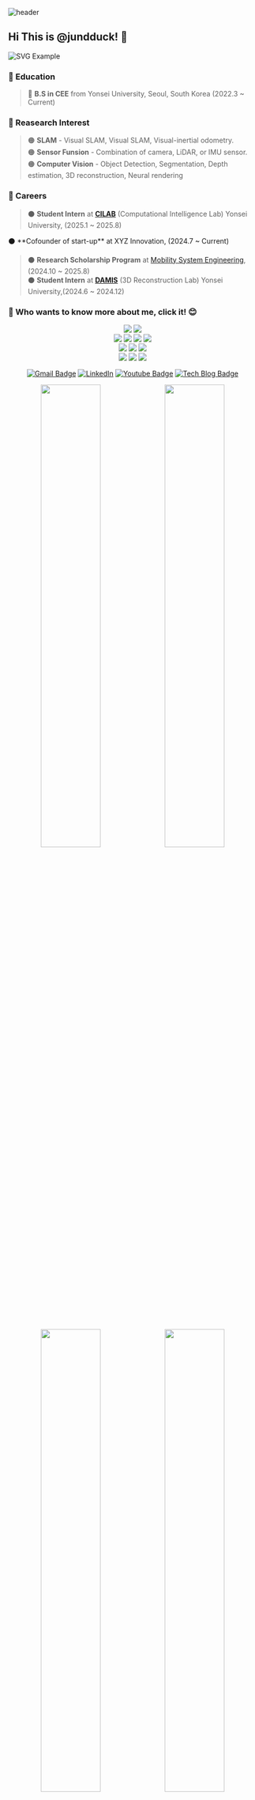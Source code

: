 ![header](https://capsule-render.vercel.app/api?type=waving&&color=gradient&height=80&section=header&fontSize=90)  


## Hi This is @jundduck! 👋

![SVG Example](https://readme-decorate.vercel.app/api/get?height=250&width=850&text=Hello&fontColor=%23000000&fontSize=70&type=wave&fontWeight=800&backgroundColor=%231f1f1f)



### 🌱 Education  
> 🔵 **B.S in CEE** from Yonsei University, Seoul, South Korea (2022.3 ~ Current)                                                                             



### :orange_book: Reasearch Interest  
> 🟠 **SLAM** - Visual SLAM, Visual SLAM, Visual-inertial odometry.                
> 🟠 **Sensor Funsion** - Combination of camera, LiDAR, or IMU sensor.  
> 🟠 **Computer Vision** - Object Detection, Segmentation, Depth estimation, 3D reconstruction, Neural rendering                                                             



### 🚀 Careers

> ⚫ **Student Intern** at [**CILAB**](https://cilab.yonsei.ac.kr/) (Computational Intelligence Lab) Yonsei University, (2025.1 ~ 2025.8)                         
<!-- 이것은 HTML 주석입니다 --> ⚫ **Cofounder of start-up** at XYZ Innovation, (2024.7 ~ Current)          
> ⚫ **Research Scholarship Program** at [Mobility System Engineering](https://vce.yonsei.ac.kr/vce/index.do), (2024.10 ~ 2025.8)    
> ⚫ **Student Intern** at [**DAMIS**](https://sites.google.com/view/damislab/) (3D Reconstruction Lab) Yonsei University,(2024.6 ~ 2024.12)                                     








### 👀 Who wants to know more about me, click it! :blush:

<div align=center>                                









<img src="https://img.shields.io/badge/GITHUB-181717?style=flat-square&logo=GITHUB&logoColor=white"/> <img src="https://img.shields.io/badge/Notion-000000?style=flat-square&logo=Notion&logoColor=white"/>
<br>
<img src="https://img.shields.io/badge/Python-3776AB?style=flat-square&logo=Python&logoColor=white"/> <img src="https://img.shields.io/badge/C-A8B9CC?style=flat-square&logo=C&logoColor=white"/> <img src="https://img.shields.io/badge/c++-00599C?style=flat-square&logo=c%2B%2B&logoColor=white"/> <img src="https://img.shields.io/badge/ROS-22314E?style=flat-square&logo=ROS&logoColor=white"/>
<br>
<img src="https://img.shields.io/badge/Windows 11-0078D4?style=flat-square&logo=Windows 11&logoColor=white"/> <img src="https://img.shields.io/badge/Ubuntu-E95420?style=flat-square&logo=Ubuntu&logoColor=white"/> <img src="https://img.shields.io/badge/Linux-FCC624?style=flat-square&logo=Linux&logoColor=black"/>
<br>
<img src="https://img.shields.io/badge/Oracle-F80000?style=flat-square&logo=Oracle&logoColor=white"/> <img src="https://img.shields.io/badge/Google Drive-4285F4?style=flat-square&logo=Google Drive&logoColor=white"/> <img src="https://img.shields.io/badge/Amazon AWS-232F3E?style=flat-square&logo=Amazon AWS&logoColor=white"/>












[![Gmail Badge](https://img.shields.io/badge/Gmail-d14836?style=flat-square&logo=Gmail&logoColor=white&link=mailto:tyoung960302@gmail.com)](mailto:ryan082688@gmail.com)
[![LinkedIn](https://img.shields.io/badge/-LinkedIn-0077b5?style=round-square&logo=linkedin&logoColor=white&link=https://www.linkedin.com/in/tae-young-kim-595692139/)](https://www.linkedin.com/in/%EC%A4%80%EC%84%9D-%EC%9D%B4-5a9809232/)
[![Youtube Badge](https://img.shields.io/badge/Youtube-ff0000?style=flat-square&logo=youtube&link=https://www.youtube.com/c/kyleschool)](https://www.youtube.com/@%EC%9D%B4%EC%A4%80%EC%84%9D-e1d)
[![Tech Blog Badge](http://img.shields.io/badge/-Tech%20blog-black?style=flat-square&logo=github&link=https://davinci-ai.tistory.com/)](https://blog.naver.com/ryan0826)







<div align="center">
  <div class="row">
    <img src="https://github.com/winstxnhdw/AutoCarROS/blob/master/resources/gifs/scene_one.gif" width="49%" />
    <img src="https://github.com/winstxnhdw/AutoCarROS/blob/master/resources/gifs/scene_two.gif" width="49%" /> 
  </div>
  <div class="row">
    <img src="https://github.com/winstxnhdw/AutoCarROS/blob/master/resources/gifs/scene_three.gif" width="49%" />
    <img src="https://github.com/winstxnhdw/AutoCarROS/blob/master/resources/gifs/scene_four.gif" width="49%" /> 
  </div>
</div>







[![Top Langs](https://github-readme-stats.vercel.app/api/top-langs/?username=jundduck)](https://github.com/anuraghazra/github-readme-stats)


  
</div>

![footer](https://capsule-render.vercel.app/api?type=waving&&color=gradient&height=80&section=footer&fontSize=90)

